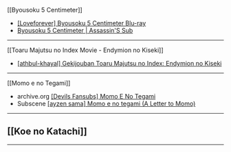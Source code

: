 [[Byousoku 5 Centimeter]]
   - [[Loveforever] Byousoku 5 Centimeter Blu-ray](https://www.3asq.co/showthread.php?t=369891)
   - [Byousoku 5 Centimeter | Assassin'S Sub](https://assassinssub.org/category/byousoku-5-centimeter/)
  ---
  [[Toaru Majutsu no Index Movie - Endymion no Kiseki]]
   - [[athbul-khayal] Gekijouban Toaru Majutsu no Index: Endymion no Kiseki](https://athbul-khayal.net/toaru-majutsu-no-index-endymion-no_7/)
  ---
  [[Momo e no Tegami]]
   - archive.org [[Devils Fansubs] Momo E No Tegami](https://archive.org/details/DevilsFansubsMomoENoTegami10803E250E7F)
   - Subscene [[ayzen sama] Momo e no tegami (A Letter to Momo)](https://subscene.com/subtitles/a-letter-to-momo/arabic/706507)
  ---
  [[Koe no Katachi]]
   - 
  ---
  